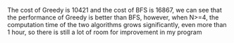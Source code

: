 The cost of Greedy is 10421 and the cost of BFS is 16867, we can see that the performance of Greedy is better than BFS, however, when N>=4, the computation time of the two algorithms grows significantly, even more than 1 hour, so there is still a lot of room for improvement in my program
